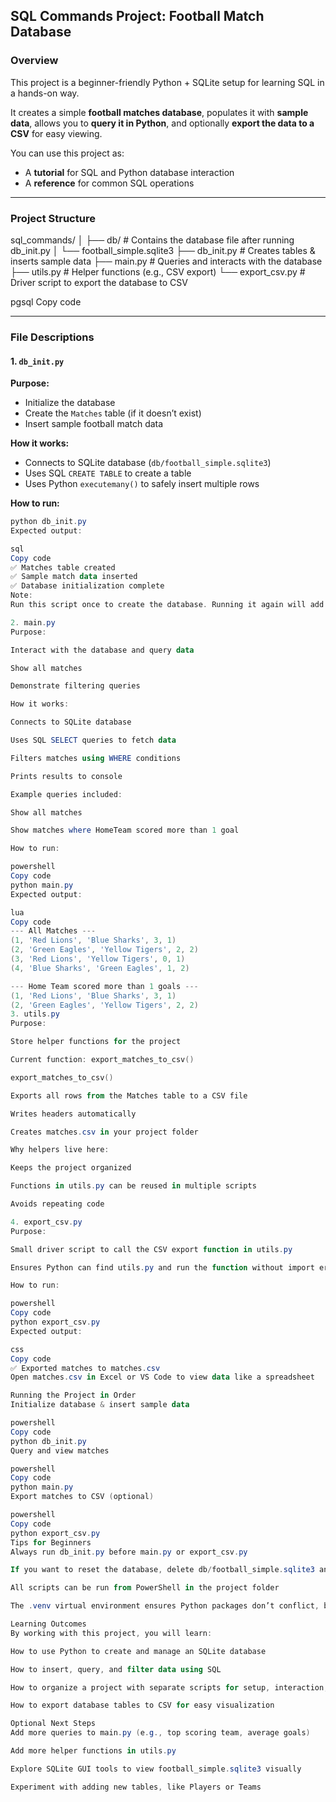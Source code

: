 ## SQL Commands Project: Football Match Database

### Overview

This project is a beginner-friendly Python + SQLite setup for learning SQL in a hands-on way.  

It creates a simple **football matches database**, populates it with **sample data**, allows you to **query it in Python**, and optionally **export the data to a CSV** for easy viewing.

You can use this project as:

- A **tutorial** for SQL and Python database interaction  
- A **reference** for common SQL operations  

---

### Project Structure

sql_commands/
│
├── db/ # Contains the database file after running db_init.py
│ └── football_simple.sqlite3
├── db_init.py # Creates tables & inserts sample data
├── main.py # Queries and interacts with the database
├── utils.py # Helper functions (e.g., CSV export)
└── export_csv.py # Driver script to export the database to CSV

pgsql
Copy code

---

### File Descriptions

#### 1. `db_init.py`

**Purpose:**  

- Initialize the database
- Create the `Matches` table (if it doesn’t exist)
- Insert sample football match data

**How it works:**  

- Connects to SQLite database (`db/football_simple.sqlite3`)
- Uses SQL `CREATE TABLE` to create a table
- Uses Python `executemany()` to safely insert multiple rows

**How to run:**  

```powershell
python db_init.py
Expected output:

sql
Copy code
✅ Matches table created
✅ Sample match data inserted
✅ Database initialization complete
Note:
Run this script once to create the database. Running it again will add duplicate data.

2. main.py
Purpose:

Interact with the database and query data

Show all matches

Demonstrate filtering queries

How it works:

Connects to SQLite database

Uses SQL SELECT queries to fetch data

Filters matches using WHERE conditions

Prints results to console

Example queries included:

Show all matches

Show matches where HomeTeam scored more than 1 goal

How to run:

powershell
Copy code
python main.py
Expected output:

lua
Copy code
--- All Matches ---
(1, 'Red Lions', 'Blue Sharks', 3, 1)
(2, 'Green Eagles', 'Yellow Tigers', 2, 2)
(3, 'Red Lions', 'Yellow Tigers', 0, 1)
(4, 'Blue Sharks', 'Green Eagles', 1, 2)

--- Home Team scored more than 1 goals ---
(1, 'Red Lions', 'Blue Sharks', 3, 1)
(2, 'Green Eagles', 'Yellow Tigers', 2, 2)
3. utils.py
Purpose:

Store helper functions for the project

Current function: export_matches_to_csv()

export_matches_to_csv()

Exports all rows from the Matches table to a CSV file

Writes headers automatically

Creates matches.csv in your project folder

Why helpers live here:

Keeps the project organized

Functions in utils.py can be reused in multiple scripts

Avoids repeating code

4. export_csv.py
Purpose:

Small driver script to call the CSV export function in utils.py

Ensures Python can find utils.py and run the function without import errors

How to run:

powershell
Copy code
python export_csv.py
Expected output:

css
Copy code
✅ Exported matches to matches.csv
Open matches.csv in Excel or VS Code to view data like a spreadsheet

Running the Project in Order
Initialize database & insert sample data

powershell
Copy code
python db_init.py
Query and view matches

powershell
Copy code
python main.py
Export matches to CSV (optional)

powershell
Copy code
python export_csv.py
Tips for Beginners
Always run db_init.py before main.py or export_csv.py

If you want to reset the database, delete db/football_simple.sqlite3 and rerun db_init.py

All scripts can be run from PowerShell in the project folder

The .venv virtual environment ensures Python packages don’t conflict, but this project only uses the standard library

Learning Outcomes
By working with this project, you will learn:

How to use Python to create and manage an SQLite database

How to insert, query, and filter data using SQL

How to organize a project with separate scripts for setup, interaction, and utilities

How to export database tables to CSV for easy visualization

Optional Next Steps
Add more queries to main.py (e.g., top scoring team, average goals)

Add more helper functions in utils.py

Explore SQLite GUI tools to view football_simple.sqlite3 visually

Experiment with adding new tables, like Players or Teams
